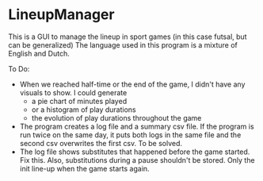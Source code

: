 # LineupManager
This is a GUI to manage the lineup in sport games (in this case futsal, but can be generalized)
The language used in this program is a mixture of English and Dutch.

To Do:
- When we reached half-time or the end of the game, I didn't have any visuals to show. I could generate
    - a pie chart of minutes played 
    - or a histogram of play durations
    - the evolution of play durations throughout the game
- The program creates a log file and a summary csv file. If the program is run twice on the same day, it puts both logs in the same file and the second csv overwrites the first csv. To be solved.
- The log file shows substitutes that happened before the game started. Fix this. Also, substitutions during a pause shouldn't be stored. Only the init line-up when the game starts again.